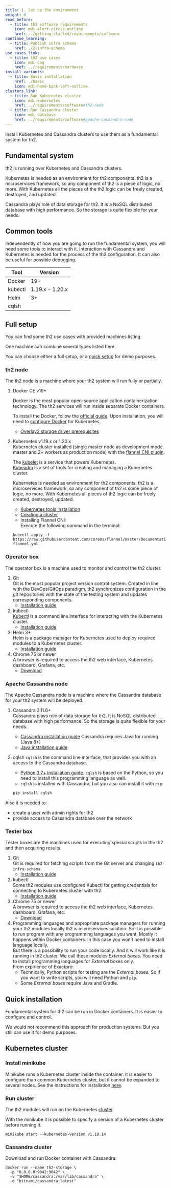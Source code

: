 ```yaml
---
title: 1. Set up the environment 
weight: 0
read_before:
  - title: th2 software requirements
    icon: mdi-alert-circle-outline
    href: ../getting-started/requirements/software
continue_learning:
  - title: Publish infra schema
    href: ./2-infra-schema
use_cases_link:
  - title: th2 use cases
    icon: mdi-cog
    href: ../requirements/hardware
install_variants:
  - title: Basic installation
    href: ./basic
    icon: mdi-hand-back-left-outline
clusters_link:
  - title: Run Kubernetes cluster
    icon: mdi-kubernetes
    href: ../requirements/software#th2-node
  - title: Run Cassandra cluster
    icon: mdi-database
    href: ../requirements/software#apache-cassandra-node
---
```


Install Kubernetes and Cassandra clusters to use them as a fundamental system for th2.


<!--more-->

## Fundamental system

th2 is running over Kubernetes and Cassandra clusters.

Kubernetes is needed as an environment for th2 components. th2 is a microservices framework, so any component of th2 is a piece of logic, no more. With Kubernetes all the pieces of the th2 logic can be freely created, destroyed, and updated.

Cassandra plays role of data storage for th2. It is a NoSQL distributed database with high performance. So the storage is quite flexible for your needs.

## Common tools

Independently of how you are going to run the fundamental system, you will need some tools to interact with it. Interaction with Cassandra and Kubernetes is needed for the process of the th2 configuration. It can also be useful for possible debugging.

| Tool    | Version         |
| ------- | --------------- |
| Docker  | 19+             |
| kubectl | 1.19.x - 1.20.x |
| Helm    | 3+              |
| cqlsh   |                 |


## Full setup

You can find some th2 use cases with provided machines listing.

<recommendations :items="use_cases_link"></recommendations>

One machine can combine several types listed here.

You can choose either a full setup, or a [quick setup](#quick-installation) for demo purposes. 


### th2 node

The th2 node is a machine where your th2 system will run fully or partially.

1. Docker CE v19+  
   
   Docker is the most popular open-source application containerization technology.
   The th2 services will run inside separate Docker containers.

   To install the Docker, follow the [official guide](https://docs.docker.com/engine/install/). Upon installation, you will need to [configure Docker](https://kubernetes.io/docs/setup/production-environment/container-runtimes/#docker) for Kubernetes.
   - [Overlay2 storage driver prerequisites](https://docs.docker.com/storage/storagedriver/overlayfs-driver/#prerequisites)
   
2. Kubernetes v1.19.x or 1.20.x  
   Kubernetes cluster installed (single master node as development mode, master and 2+ workers as production mode) with the [flannel CNI plugin](https://coreos.com/flannel/docs/latest/kubernetes.html#the-flannel-cni-plugin).  

   The [kubelet](https://kubernetes.io/docs/reference/command-line-tools-reference/kubelet/) is a service that powers Kubernetes.  
   [Kubeadm](https://kubernetes.io/docs/reference/setup-tools/kubeadm/) is a set of tools for creating and managing a Kubernetes cluster.  

   Kubernetes is needed as environment for th2 components. th2 is a microservices framework, so any component of th2 is some piece of logic, no more. With Kubernetes all pieces of th2 logic can be freely created, destroyed, updated.
   - [Kubernetes tools installation](https://kubernetes.io/docs/setup/production-environment/tools/kubeadm/install-kubeadm/)
   - [Creating a cluster](https://kubernetes.io/docs/setup/production-environment/tools/kubeadm/create-cluster-kubeadm/)
   - Installing Flannel CNI:  
    Execute the following command in the terminal:
    ```shell
    kubectl apply -f https://raw.githubusercontent.com/coreos/flannel/master/Documentation/kube-flannel.yml
    ```

### Operator box

The operator box is a machine used to monitor and control the th2 cluster.

1. Git  
   Git is the most popular project version control system. Created in line with the DevOps/GitOps paradigm, th2 synchronizes configuration in the git repositories with the state of the testing system and updates corresponding components.
   - [Installation guide](https://git-scm.com/book/en/v2/Getting-Started-Installing-Git)
2. kubectl  
   [Kubectl](https://kubernetes.io/docs/reference/kubectl/) is a command line interface for interacting with the Kubernetes cluster.  
   - [Installation guide](https://kubernetes.io/docs/tasks/tools/#kubectl)
3. Helm 3+  
   Helm is a package manager for Kubernetes used to deploy required modules to a Kubernetes cluster.  
   - [Installation guide](https://helm.sh/docs/intro/install/)
4. Chrome 75 or newer  
   A browser is required to access the th2 web interface, Kubernetes dashboard, Grafana, etc.  
   - [Download](https://www.google.com/chrome)

### Apache Cassandra node

The Apache Cassandra node is a machine where the Cassandra database for your th2 system will be deployed.

1. Cassandra 3.11.6+  
   Cassandra plays role of data storage for th2. It is NoSQL distributed database with high performance. So the storage is quite flexible for your needs.
   - [Cassandra installation guide](https://cassandra.apache.org/doc/latest/getting_started/installing.html#installing-cassandra)
   Cassandra requires Java for running (Java 8+)
   - [Java installation guide](https://www.java.com/en/download/help/download_options.html)
   

2. cqlsh
   `cqlsh` is the command line interface, that provides you with an access to the Cassandra database.
   - [Python 3.7+ installation guide](https://wiki.python.org/moin/BeginnersGuide/Download). `cqlsh` is based on the Python, so you need to install this programming language as well.
   - `cqlsh` is installed with Cassandra, but you also can install it with `pip`:
    ```sh
    pip install cqlsh
    ```

Also it is needed to:
- create a user with admin rights for th2
- provide access to Cassandra database over the network

### Tester box

Tester boxes are the machines used for executing special scripts in the th2 and then acquiring results.

1. Git  
   Git is required for fetching scripts from the Git server and changing `th2-infra-schema`.
   - [Installation guide](https://git-scm.com/book/en/v2/Getting-Started-Installing-Git)
2. kubectl  
   Some th2 modules use configured Kubectl for getting credentials for connecting to Kubernetes cluster with th2.  
   - [Installation guide](https://kubernetes.io/docs/tasks/tools/)
3. Chrome 75 or newer  
   A browser is required to access the th2 web interface, Kubernetes dashboard, Grafana, etc.  
   - [Download](https://www.google.com/chrome)
4. Programming languages and appropriate package managers for running your th2 modules locally
   th2 is microservices solution. So it is possible to run program with any programming languages you want. Mostly it happens within Docker containers. In this case you won't need to install language locally.  
   But there is a possibility to run your code locally. And it will work like it is running in th2 cluster. We call these modules *External boxes*. You need to install programming languages for *External* boxes only.  
   From expirience of Exactpro:
   - Technically, Python scripts for testing are the *External boxes*. So if you want to write scripts, you will need Python and `pip`.
   - Some *External boxes* require Java and Gradle.

## Quick installation 
Fundamental system for th2 can be run in Docker containers. It is easier to configure and control. 


<notice note>

We would not recommend this approach for production systems. But you still can use it for demo purposes.

</notice>

## Kubernetes cluster

### Install minikube

Minikube runs a Kubernetes cluster inside the container. It is easier to configure than common Kubernetes cluster, but it cannot be expanded to several nodes. See the instructions for installation [here](https://minikube.sigs.k8s.io/docs/start/).

### Run cluster

The th2 modules will run on the Kubernetes [cluster](https://kubernetes.io/docs/reference/glossary/?fundamental=true#term-cluster).

With the minikube it is possible to specify a version of a Kubernetes cluster before running it.

```shell
minikube start --kubernetes-version v1.19.14
```

### Cassandra cluster

Download and run Docker container with Cassandra:

```shell
docker run --name th2-storage \
  -p "0.0.0.0:9042:9042" \
  -v "$HOME/cassandra:/var/lib/cassandra" \
  -d "bitnami/cassandra:latest"
```
